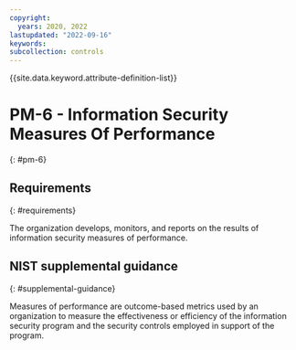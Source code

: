```yaml
---
copyright:
  years: 2020, 2022
lastupdated: "2022-09-16"
keywords: 
subcollection: controls
---
```


{{site.data.keyword.attribute-definition-list}}

# PM-6 - Information Security Measures Of Performance
{: #pm-6}

## Requirements
{: #requirements}

The organization develops, monitors, and reports on the results of information security measures of performance.

## NIST supplemental guidance
{: #supplemental-guidance}

Measures of performance are outcome-based metrics used by an organization to measure the effectiveness or efficiency of the information security program and the security controls employed in support of the program.


